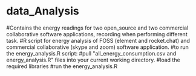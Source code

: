 # data_Analysis
#Contains the energy readings for two open_source and two commercial collaborative software applications, recording when performing different task.
#R script for energy analysis of FOSS (element and rocket.chat) and commercial collaborative (skype and zoom) software application.
#to run the energy_analysis.R script:
#pull "all_energy_consumption.csv and energy_analysis.R" files into your current working directory.
#load the required libraries
#run the energy_analysis.R 
